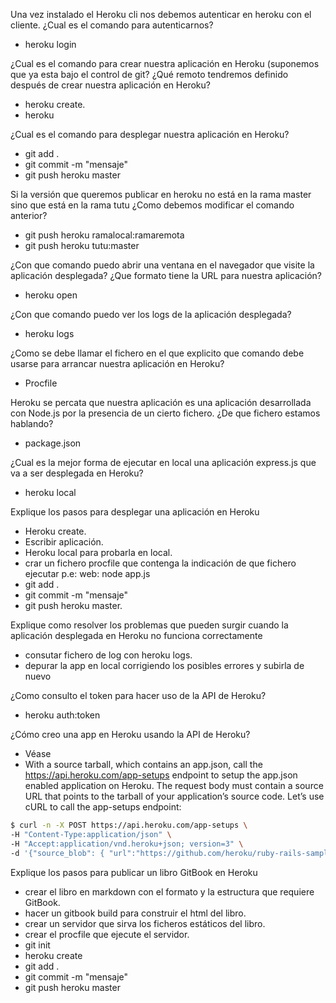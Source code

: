 Una vez instalado el Heroku cli nos debemos autenticar en heroku con el cliente. ¿Cual es el comando para autenticarnos?
 * heroku login

¿Cual es el comando para crear nuestra aplicación en Heroku (suponemos que ya esta bajo el control de git? ¿Qué remoto tendremos definido después de crear nuestra aplicación en Heroku?
* heroku create.
* heroku

¿Cual es el comando para desplegar nuestra aplicación en Heroku?
* git add .
* git commit -m "mensaje"
* git push heroku master

Si la versión que queremos publicar en heroku no está en la rama master sino que está en la rama tutu ¿Como debemos modificar el comando anterior?
* git push heroku ramalocal:ramaremota
* git push heroku tutu:master

¿Con que comando puedo abrir una ventana en el navegador que visite la aplicación desplegada? ¿Que formato tiene la URL para nuestra aplicación?
* heroku open

¿Con que comando puedo ver los logs de la aplicación desplegada?
* heroku logs

¿Como se debe llamar el fichero en el que explicito que comando debe usarse para arrancar nuestra aplicación en Heroku?
* Procfile

Heroku se percata que nuestra aplicación es una aplicación desarrollada con Node.js por la presencia de un cierto fichero. ¿De que fichero estamos hablando?
* package.json

¿Cual es la mejor forma de ejecutar en local una aplicación express.js que va a ser desplegada en Heroku?
* heroku local

Explique los pasos para desplegar una aplicación en Heroku
* Heroku create.
* Escribir aplicación.
* Heroku local para probarla en local.
* crar un fichero procfile que contenga la indicación de que fichero ejecutar p.e: web: node app.js
* git add .
* git commit -m "mensaje"
* git push heroku master.

Explique como resolver los problemas que pueden surgir cuando la aplicación desplegada en Heroku no funciona correctamente
* consutar fichero de log con heroku logs.
* depurar la app en local corrigiendo los posibles errores y subirla de nuevo  

¿Como consulto el token para hacer uso de la API de Heroku?
* heroku auth:token

¿Cómo creo una app en Heroku usando la API de Heroku?

* Véase
* With a source tarball, which contains an app.json, call the https://api.heroku.com/app-setups endpoint to setup the app.json enabled application on Heroku. The request body must contain a source URL that points to the tarball of your application’s source code.
Let’s use cURL to call the app-setups endpoint:

~~~sh
$ curl -n -X POST https://api.heroku.com/app-setups \
-H "Content-Type:application/json" \
-H "Accept:application/vnd.heroku+json; version=3" \
-d '{"source_blob": { "url":"https://github.com/heroku/ruby-rails-sample/tarball/master/"} }'

~~~

Explique los pasos para publicar un libro GitBook en Heroku
* crear el libro en markdown con el formato y la estructura que requiere GitBook.
* hacer un gitbook build para construir el html del libro.
* crear un servidor que sirva los ficheros estáticos del libro.
* crear el procfile que ejecute el servidor.
* git init
* heroku create
* git add .
* git commit -m "mensaje"
* git push heroku master
